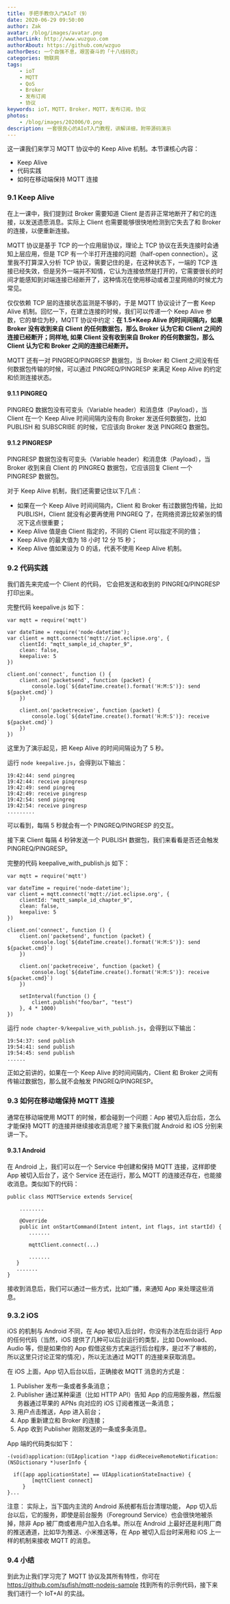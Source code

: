 ```yaml
---
title: 手把手教你入门AIoT（9）
date: 2020-06-29 09:50:00
author: Zak
avatar: /blog/images/avatar.png
authorLink: http://www.wuzguo.com
authorAbout: https://github.com/wzguo
authorDesc: 一个自强不息，艰苦奋斗的「十八线码农」
categories: 物联网
tags: 
	- ioT
	- MQTT
	- QoS
	- Broker
	- 发布订阅
	- 协议
keywords: ioT，MQTT，Broker，MQTT，发布订阅，协议
photos:
	- /blog/images/202006/0.png
description: 一套很良心的AIoT入门教程，讲解详细，附带源码演示
---
```



这一课我们来学习 MQTT 协议中的 Keep Alive 机制。本节课核心内容：

- Keep Alive
- 代码实践
- 如何在移动端保持 MQTT 连接

### 9.1 Keep Alive

在上一课中，我们提到过 Broker 需要知道 Client 是否非正常地断开了和它的连接，以发送遗愿消息。实际上 Client 也需要能够很快地检测到它失去了和 Broker 的连接，以便重新连接。

MQTT 协议是基于 TCP 的一个应用层协议，理论上 TCP 协议在丢失连接时会通知上层应用，但是 TCP 有一个半打开连接的问题（half-open connection）。这里我不打算深入分析 TCP 协议，需要记住的是，在这种状态下，一端的 TCP 连接已经失效，但是另外一端并不知情，它认为连接依然是打开的，它需要很长的时间才能感知到对端连接已经断开了，这种情况在使用移动或者卫星网络的时候尤为常见。

仅仅依赖 TCP 层的连接状态监测是不够的，于是 MQTT 协议设计了一套 Keep Alive 机制。回忆一下，在建立连接的时候，我们可以传递一个 Keep Alive 参数，它的单位为秒，MQTT 协议中约定：**在 1.5\*Keep Alive 的时间间隔内，如果 Broker 没有收到来自 Client 的任何数据包，那么 Broker 认为它和 Client 之间的连接已经断开；同样地, 如果 Client 没有收到来自 Broker 的任何数据包，那么 Client 认为它和 Broker 之间的连接已经断开。**

MQTT 还有一对 PINGREQ/PINGRESP 数据包，当 Broker 和 Client 之间没有任何数据包传输的时候，可以通过 PINGREQ/PINGRESP 来满足 Keep Alive 的约定和侦测连接状态。

#### 9.1.1 PINGREQ

PINGREQ 数据包没有可变头（Variable header）和消息体（Payload），当 Client 在一个 Keep Alive 时间间隔内没有向 Broker 发送任何数据包，比如 PUBLISH 和 SUBSCRIBE 的时候，它应该向 Broker 发送 PINGREQ 数据包。

#### 9.1.2 PINGRESP

PINGRESP 数据包没有可变头（Variable header）和消息体（Payload），当 Broker 收到来自 Client 的 PINGREQ 数据包，它应该回复 Client 一个 PINGRESP 数据包。

对于 Keep Alive 机制，我们还需要记住以下几点：

- 如果在一个 Keep Alive 时间间隔内，Client 和 Broker 有过数据包传输，比如 PUBLISH，Client 就没有必要再使用 PINGREQ 了，在网络资源比较紧张的情况下这点很重要；
- Keep Alive 值是由 Client 指定的，不同的 Client 可以指定不同的值；
- Keep Alive 的最大值为 18 小时 12 分 15 秒；
- Keep Alive 值如果设为 0 的话，代表不使用 Keep Alive 机制。

### 9.2 代码实践

我们首先来完成一个 Client 的代码， 它会把发送和收到的 PINGREQ/PINGRESP 打印出来。

完整代码 keepalive.js 如下：

```
var mqtt = require('mqtt')

var dateTime = require('node-datetime');
var client = mqtt.connect('mqtt://iot.eclipse.org', {
    clientId: "mqtt_sample_id_chapter_9",
    clean: false,
    keepalive: 5
})

client.on('connect', function () {
    client.on('packetsend', function (packet) {
        console.log(`${dateTime.create().format('H:M:S')}: send ${packet.cmd}`)
    })

    client.on('packetreceive', function (packet) {
        console.log(`${dateTime.create().format('H:M:S')}: receive ${packet.cmd}`)
    })
})
```

这里为了演示起见，把 Keep Alive 的时间间隔设为了 5 秒。

运行 `node keepalive.js`，会得到以下输出：

```
19:42:44: send pingreq
19:42:44: receive pingresp
19:42:49: send pingreq
19:42:49: receive pingresp
19:42:54: send pingreq
19:42:54: receive pingresp
.........
```

可以看到，每隔 5 秒就会有一个 PINGREQ/PINGRESP 的交互。

接下来 Client 每隔 4 秒钟发送一个 PUBLISH 数据包，我们来看看是否还会触发 PINGREQ/PINGRESP。

完整的代码 keepalive_with_publish.js 如下：

```
var mqtt = require('mqtt')

var dateTime = require('node-datetime');
var client = mqtt.connect('mqtt://iot.eclipse.org', {
    clientId: "mqtt_sample_id_chapter_9",
    clean: false,
    keepalive: 5
})

client.on('connect', function () {
    client.on('packetsend', function (packet) {
        console.log(`${dateTime.create().format('H:M:S')}: send ${packet.cmd}`)
    })

    client.on('packetreceive', function (packet) {
        console.log(`${dateTime.create().format('H:M:S')}: receive ${packet.cmd}`)
    })

    setInterval(function () {
        client.publish("foo/bar", "test")
    }, 4 * 1000)
})
```

运行 `node chapter-9/keepalive_with_publish.js`，会得到以下输出：

```
19:54:37: send publish
19:54:41: send publish
19:54:45: send publish
......
```

正如之前讲的，如果在一个 Keep Alive 的时间间隔内，Client 和 Broker 之间有传输过数据包，那么就不会触发 PINGREQ/PINGRESP。

### 9.3 如何在移动端保持 MQTT 连接

通常在移动端使用 MQTT 的时候，都会碰到一个问题：App 被切入后台后，怎么才能保持 MQTT 的连接并继续接收消息呢？接下来我们就 Android 和 iOS 分别来讲一下。

#### 9.3.1 Android

在 Android 上，我们可以在一个 Service 中创建和保持 MQTT 连接，这样即使 App 被切入后台了，这个 Service 还在运行，那么 MQTT 的连接还存在，也能接收消息。类似如下的代码：

```
public class MQTTService extends Service{ 
    
    ........

    @Override
    public int onStartCommand(Intent intent, int flags, int startId) {
       .......
       
       mqttClient.connect(...)
       
       .......
   }
   .......
}
```

接收到消息后，我们可以通过一些方式，比如广播，来通知 App 来处理这些消息。

### 9.3.2 iOS

iOS 的机制与 Android 不同，在 App 被切入后台时，你没有办法在后台运行 App 的任何代码（当然，iOS 提供了几种可以后台运行的类型，比如 Download、Audio 等，但是如果你的 App 假借这些方式来运行后台程序，是过不了审核的，所以这里只讨论正常的情况），所以无法通过 MQTT 的连接来获取消息。

在 iOS 上面，App 切入后台以后，正确接收 MQTT 消息的方式是：

1. Publisher 发布一条或者多条消息；
2. Publisher 通过某种渠道（比如 HTTP API）告知 App 的应用服务器，然后服务器通过苹果的 APNs 向对应的 iOS 订阅者推送一条消息；
3. 用户点击推送，App 进入前台；
4. App 重新建立和 Broker 的连接；
5. App 收到 Publisher 刚刚发送的一条或多条消息。

App 端的代码类似如下：

```
-(void)application:(UIApplication *)app didReceiveRemoteNotification:(NSDictionary *)userInfo {

  if([app applicationState] == UIApplicationStateInactive) {
        [mqttClient connect]
     }
}...
```

注意： 实际上，当下国内主流的 Android 系统都有后台清理功能， App 切入后台以后，它的服务，即使是前台服务（Foreground Service）也会很快地被杀掉，除非 App 被厂商或者用户加入白名单。所以在 Android 上最好还是利用厂商的推送通道，比如华为推送、小米推送等，在 App 被切入后台时采用和 iOS 上一样的机制来接收 MQTT 的消息。

### 9.4 小结

到此为止我们学习完了 MQTT 协议及其所有特性，你可在 https://github.com/sufish/mqtt-nodejs-sample 找到所有的示例代码，接下来我们进行一个 IoT+AI 的实战。